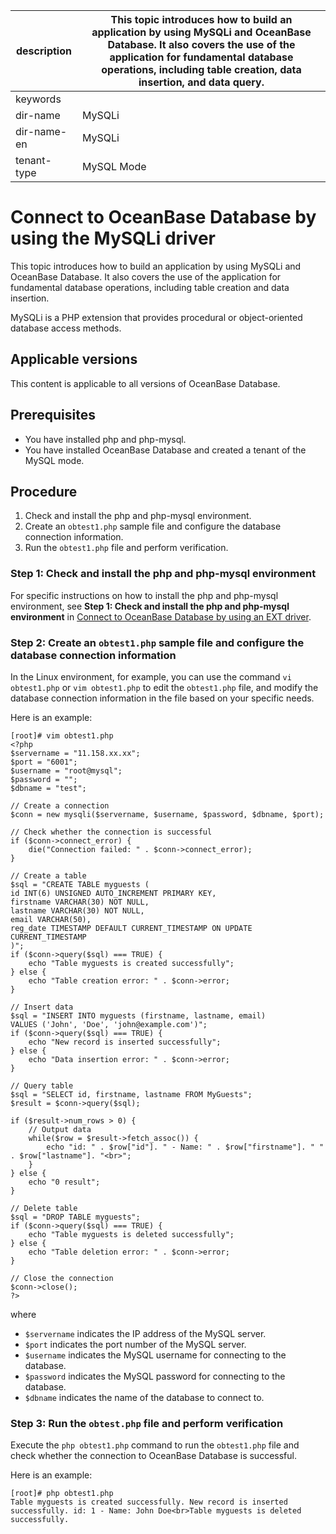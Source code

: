 |description|This topic introduces how to build an application by using MySQLi and OceanBase Database. It also covers the use of the application for fundamental database operations, including table creation, data insertion, and data query.|
|---|---|
|keywords||
|dir-name|MySQLi|
|dir-name-en|MySQLi|
|tenant-type|MySQL Mode|

# Connect to OceanBase Database by using the MySQLi driver

This topic introduces how to build an application by using MySQLi and OceanBase Database. It also covers the use of the application for fundamental database operations, including table creation and data insertion.

MySQLi is a PHP extension that provides procedural or object-oriented database access methods.

## Applicable versions

This content is applicable to all versions of OceanBase Database.

## Prerequisites

* You have installed php and php-mysql.
* You have installed OceanBase Database and created a tenant of the MySQL mode.

## Procedure

1. Check and install the php and php-mysql environment.
2. Create an `obtest1.php` sample file and configure the database connection information.
3. Run the `obtest1.php` file and perform verification.

### Step 1: Check and install the php and php-mysql environment

For specific instructions on how to install the php and php-mysql environment, see **Step 1: Check and install the php and php-mysql environment** in [Connect to OceanBase Database by using an EXT driver](../500.php-of-mysql-mode/100.ext-driver-connects-to-oceanbase-database.md).

### Step 2: Create an `obtest1.php` sample file and configure the database connection information

In the Linux environment, for example, you can use the command `vi obtest1.php` or `vim obtest1.php` to edit the `obtest1.php` file, and modify the database connection information in the file based on your specific needs.

Here is an example:

```shell
[root]# vim obtest1.php
<?php
$servername = "11.158.xx.xx";
$port = "6001";
$username = "root@mysql";
$password = "";
$dbname = "test";

// Create a connection
$conn = new mysqli($servername, $username, $password, $dbname, $port);

// Check whether the connection is successful
if ($conn->connect_error) {
    die("Connection failed: " . $conn->connect_error);
}

// Create a table
$sql = "CREATE TABLE myguests (
id INT(6) UNSIGNED AUTO_INCREMENT PRIMARY KEY,
firstname VARCHAR(30) NOT NULL,
lastname VARCHAR(30) NOT NULL,
email VARCHAR(50),
reg_date TIMESTAMP DEFAULT CURRENT_TIMESTAMP ON UPDATE CURRENT_TIMESTAMP
)";
if ($conn->query($sql) === TRUE) {
    echo "Table myguests is created successfully";
} else {
    echo "Table creation error: " . $conn->error;
}

// Insert data
$sql = "INSERT INTO myguests (firstname, lastname, email)
VALUES ('John', 'Doe', 'john@example.com')";
if ($conn->query($sql) === TRUE) {
    echo "New record is inserted successfully";
} else {
    echo "Data insertion error: " . $conn->error;
}

// Query table
$sql = "SELECT id, firstname, lastname FROM MyGuests";
$result = $conn->query($sql);

if ($result->num_rows > 0) {
    // Output data
    while($row = $result->fetch_assoc()) {
        echo "id: " . $row["id"]. " - Name: " . $row["firstname"]. " " . $row["lastname"]. "<br>";
    }
} else {
    echo "0 result";
}

// Delete table
$sql = "DROP TABLE myguests";
if ($conn->query($sql) === TRUE) {
    echo "Table myguests is deleted successfully";
} else {
    echo "Table deletion error: " . $conn->error;
}

// Close the connection
$conn->close();
?>
```

where

* `$servername` indicates the IP address of the MySQL server.
* `$port` indicates the port number of the MySQL server.
* `$username` indicates the MySQL username for connecting to the database.
* `$password` indicates the MySQL password for connecting to the database.
* `$dbname` indicates the name of the database to connect to.

### Step 3: Run the `obtest.php` file and perform verification

Execute the `php obtest1.php` command to run the `obtest1.php` file and check whether the connection to OceanBase Database is successful.

Here is an example:

```shell
[root]# php obtest1.php
Table myguests is created successfully. New record is inserted successfully. id: 1 - Name: John Doe<br>Table myguests is deleted successfully.
```
